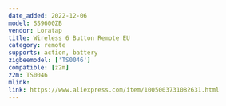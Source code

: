 ```yaml
---
date_added: 2022-12-06
model: SS9600ZB
vendor: Loratap
title: Wireless 6 Button Remote EU
category: remote
supports: action, battery
zigbeemodel: ['TS0046']
compatible: [z2m]
z2m: TS0046
mlink: 
link: https://www.aliexpress.com/item/1005003731082631.html
---
```

